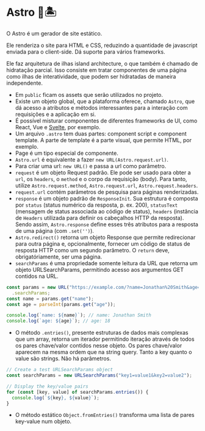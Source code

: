 # Astro 💜🏝️

O Astro é um gerador de site estático. 

Ele renderiza o site para HTML e CSS, reduzindo a quantidade de javascript enviada para o client-side. Dá suporte para vários frameworks.

Ele faz arquitetura de ilhas island architecture, o que também é chamado de hidratação parcial. Isso consiste em tratar componentes de uma página como ilhas de interatividade, que podem ser hidratadas de maneira independente.

- Em `public` ficam os assets que serão utilizados no projeto.
- Existe um objeto global, que a plataforma oferece, chamado `Astro`, que dá acesso a atributos e métodos interessantes para a interação com requisições e a aplicação em si.
- É possível misturar componentes de diferentes frameworks de UI, como React, Vue e [Svelte](https://svelte.dev/docs/svelte/overview), por exemplo.
- Um arquivo `.astro` tem duas partes: component script e component template. A parte de template é a parte visual, que permite HTML, por exemplo.
- Page é um tipo especial de componente.
- `Astro.url` é equivalente a fazer `new URL(Astro.request.url)`.
- Para criar uma url: `new URL()` e passa a url como parâmetro.
- `request`  é um objeto Request padrão. Ele pode ser usado para obter a `url`, os `headers`, o `method` e o corpo da requisição (body). Para tanto, utilize `Astro.request.method`, `Astro.request.url`, `Astro.request.headers`.
- `request.url` contém parâmetros de pesquisa para páginas renderizadas.
- `response` é um objeto padrão de `ResponseInit`.  Sua estrutura é composta por `status` (status numérico da resposta, p. ex. 200), `statusText` (mensagem de status associada ao código de status), `headers` (instância de `Headers` utilizada para definir os cabeçalhos HTTP da resposta). Sendo assim, `Astro.response` define esses três atributos para a resposta de uma página (com `.set('')`).
- `Astro.redirect()` retorna um objeto Response que permite redirecionar para outra página e, opcionalmente, fornecer um código de status de resposta HTTP como um segundo parâmetro. O `return` deve, obrigatóriamente, ser uma página. 
- `searchParams` é uma propriedade somente leitura da URL que retorna um objeto URLSearchParams, permitindo acesso aos argumentos GET contidos na URL. 
```typescript
const params = new URL("https://example.com/?name=Jonathan%20Smith&age=18")
  .searchParams;
const name = params.get("name");
const age = parseInt(params.get("age"));

console.log(`name: ${name}`); // name: Jonathan Smith
console.log(`age: ${age}`); // age: 18

```

- O método `.entries()`, presente estruturas de dados mais complexas que um array, retorna um iterador permitindo iteração através de todos os pares chave/valor contidos nesse objeto. Os pares chave/valor aparecem na mesma ordem que na string query. Tanto a key quanto o value são strings. Não há parâmetros.  
```typescript
// Create a test URLSearchParams object
const searchParams = new URLSearchParams("key1=value1&key2=value2");

// Display the key/value pairs
for (const [key, value] of searchParams.entries()) {
  console.log(`${key}, ${value}`);
}
```
-  O método estático `Object.fromEntries()` transforma uma lista de pares key-value num objeto.